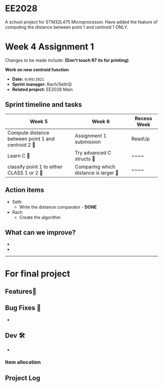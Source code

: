 # EE2028
A school project for STM32L475 Microprocessor.
Have added the feature of computing the distance between point 1 and centroid 1 ONLY. 

# Week 4 Assignment 1
Changes to be made include:
**(Don't touch R7 its for printing)</br>**

**Work on new centroid function</br>**



- **Date:** `9/09/2021`
- **Sprint manager:** Rach/Seth😛
- **Related project:** EE2028 Main

## Sprint timeline and tasks
|Week 5 |Week 6|Recess Week|
|--|--|--|
|Compute distance between point 1 and centroid 2 🚧|Assignment 1 submission|ReadUp|
|Learn C 🚧|Try advanced C structs 🚧|~~~~|
|classify point 1 to either CLASS 1 or 2 🚧|Comparing which distance is larger 🚧|~~~~|

## Action items
- Seth
  - Write the distance comparator - **DONE**
- Rach
  - Create the algorithm

## What can we improve?
- 
- 


---------------

# For final project

## Features🥁


## Bug Fixes 🐛
- 
## Dev 🛠
- 


### Item allocation




## Project Log
